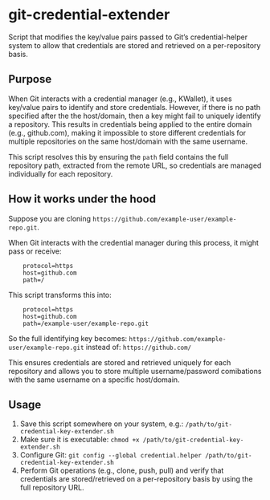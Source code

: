 # git-credential-extender
Script that modifies the key/value pairs passed to Git’s credential-helper system to allow that credentials are stored and retrieved on a per-repository basis.

## Purpose
When Git interacts with a credential manager (e.g., KWallet), it uses key/value
pairs to identify and store credentials. However, if there is no path specified after
the the host/domain, then a key might fail to uniquely identify a repository.
This results in credentials being applied to the entire domain (e.g., github.com),
making it impossible to store different credentials for multiple repositories on the
same host/domain with the same username.

This script resolves this by ensuring the `path` field contains the full repository path,
extracted from the remote URL, so credentials are managed individually for each repository.

## How it works under the hood
Suppose you are cloning `https://github.com/example-user/example-repo.git`.

When Git interacts with the credential manager during this process, it might pass or receive:
```
    protocol=https
    host=github.com
    path=/
```
This script transforms this into:
```
    protocol=https
    host=github.com
    path=/example-user/example-repo.git
```
So the full identifying key becomes:
    `https://github.com/example-user/example-repo.git`
instead of:
    `https://github.com/`

This ensures credentials are stored and retrieved uniquely for each repository and allows you 
to store multiple username/password comibations with the same username on a specific host/domain.

## Usage

1. Save this script somewhere on your system, e.g.:
      `/path/to/git-credential-key-extender.sh`
2. Make sure it is executable:
      `chmod +x /path/to/git-credential-key-extender.sh`
3. Configure Git:
      `git config --global credential.helper /path/to/git-credential-key-extender.sh`
4. Perform Git operations (e.g., clone, push, pull) and verify that credentials are
   stored/retrieved on a per-repository basis by using the full repository URL.
